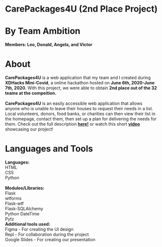 # CarePackages4U (2nd Place Project)
# By Team Ambition
**Members: Leo, Donald, Angela, and Victor**
# About
**CarePackages4U** is a web application that my team and I created during **XDHacks Mini-Covid**, a online hackathon hosted on **June 6th, 2020-June 7th, 2020.** With this project, we were able to obtain **2nd place out of the 32 teams at the compeition.**
<br />
<br />
     **CarePackages4U** is an easily accessible web application that allows anyone who is unable to leave their houses to request their needs in a list. Local volunteers, donors, food banks, or charities can then view their list in the homepage, contact them, then set up a plan for delivering the needs for them. Check out the full description [**here!**](https://docs.google.com/presentation/d/1Of7aSImCfWZiY5LLrq8maktbgg6s_orikn8-tYdzsWk/edit) or watch this short [**video**](https://www.youtube.com/watch?v=zyt20a6v2qw) showcasing our project!
# Languages and Tools
**Languages:** <br />
HTML
<br />CSS
<br />Python <br />
<br />**Modules/Libraries:**
<br />Flask
<br />wtforms
<br />Flask-wtf
<br />Flask-SQLAlchemy
<br />Python DateTime
<br />Pytz 
<br />**Additional tools used:** <br />
Figma - For creating the UI design 
<br />Repl - For collaboration during the project
<br />Google Slides - For creating our presentation



